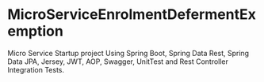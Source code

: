 # MicroServiceEnrolmentDefermentExemption
Micro Service Startup project Using Spring Boot, Spring Data Rest, Spring Data JPA, Jersey, JWT, AOP, Swagger, UnitTest and Rest Controller Integration Tests.
